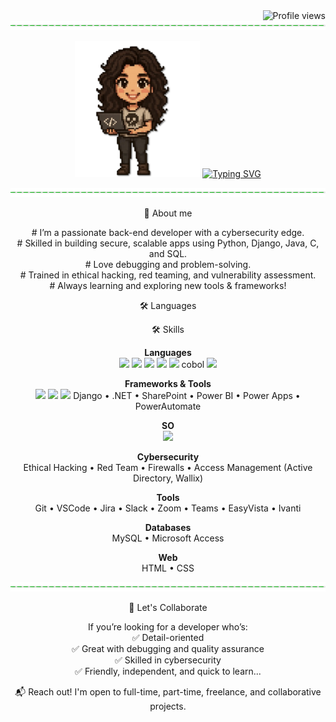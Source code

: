 <img src="https://komarev.com/ghpvc/?username=RmGarden&label=VIEWS&color=brightgreen&style=plastic" alt="Profile views" align="right" />
<br>
<div align="center">
 <img src="https://github.com/RmGarden/RaquelMartins/blob/main/assests/line.png" alt="line" width="800" height="15"/>
 
<img src="https://github.com/RmGarden/RaquelMartins/blob/main/assests/rm_agit1.png" alt="RmAvatar" width="200"/> <a href="https://git.io/typing-svg"><img src="https://readme-typing-svg.demolab.com?font=Bitcount+Prop+Single&duration=2000&pause=500&color=16BA1BE1&vCenter=true&repeat=false&width=435&height=200&lines=Hello%2C;I'm+Raquel+Martins;Welcome+to+my+garden%F0%9F%8D%80;Fell+free+to+explore" alt="Typing SVG" /></a>

 <img src="https://github.com/RmGarden/RaquelMartins/blob/main/assests/line.png" alt="line" width="800" height="15"/>
 <p>🌿 About me</p>
 <p>
# I’m a passionate back-end developer with a cybersecurity edge.  <br>
# Skilled in building secure, scalable apps using Python, Django, Java, C, and SQL. <br> 
# Love debugging and problem-solving. <br> 
# Trained in ethical hacking, red teaming, and vulnerability assessment. <br> 
# Always learning and exploring new tools & frameworks!<br>
 </p>
 
<p>🛠 Languages</p>
<p>
  
</p>

<p>🛠️ Skills

**Languages**  
<img src="https://img.shields.io/badge/Python-3776AB?color=brightgreen&style=plastic&logo=python&logoColor=white"/>
  <img src="https://img.shields.io/badge/Java-007396?color=brightgreen&style=plastic&logo=java&logoColor=white"/>
  <img src="https://img.shields.io/badge/C-00599C?color=brightgreen&style=plastic&logo=c&logoColor=white"/>
  <img src="https://img.shields.io/badge/SQL-4479A1?color=brightgreen&style=plastic&logo=postgresql&logoColor=white"/>
  <img src="https://img.shields.io/badge/Django-092E20?color=brightgreen&style=plastic&logo=django&logoColor=white"/>
  cobol
  <img src="https://img.shields.io/badge/.NET-512BD4?color=brightgreen&style=plastic&logo=dotnet&logoColor=white"/>


**Frameworks & Tools**  
<img src="https://img.shields.io/badge/Power BI-F2C811?color=brightgreen&style=plastic&logo=powerbi&logoColor=black"/>
<img src="https://img.shields.io/badge/VSCode-007ACC?color=brightgreen&style=plastic&logo=visual-studio-code&logoColor=white"/>
<img src="https://img.shields.io/badge/Git-F05032?color=brightgreen&style=plastic&logo=git&logoColor=white"/>
Django • .NET • SharePoint • Power BI • Power Apps • PowerAutomate

**SO**  
<img src="https://img.shields.io/badge/Linux-FCC624?color=brightgreen&style=plastic&logo=linux&logoColor=black"/>

**Cybersecurity**  
Ethical Hacking • Red Team • Firewalls • Access Management (Active Directory, Wallix)

**Tools**  
Git • VSCode • Jira • Slack • Zoom • Teams • EasyVista • Ivanti

**Databases**  
MySQL • Microsoft Access

**Web**  
HTML • CSS
</p>
<img src="https://github.com/RmGarden/RaquelMartins/blob/main/assests/line.png" alt="line" width="800" height="15"/>

🤝 Let's Collaborate<br>

If you’re looking for a developer who’s:<br>
✅ Detail-oriented<br>
✅ Great with debugging and quality assurance<br>
✅ Skilled in cybersecurity<br>
✅ Friendly, independent, and quick to learn...<br>

📬 Reach out! I'm open to full-time, part-time, freelance, and collaborative projects.<br>
 </p>
</div>

 

